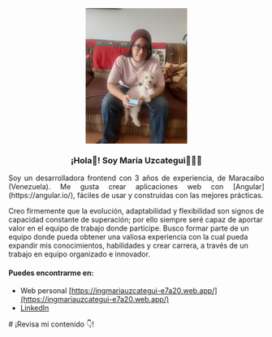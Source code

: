 <p align="center" width="300">
   <img align="center" width="200" src="https://github.com/Marigabi94/Marigabi94/blob/main/assets/photo_2021-12-29_16-31-40.jpg" />
   <h3 align="center">¡Hola👋! Soy María Uzcategui👩🏻‍💻</h3>
</p>


<p align="justify">
Soy un desarrolladora frontend con 3 años de experiencia, de Maracaibo (Venezuela). Me gusta crear aplicaciones web con [Angular](https://angular.io/), fáciles de usar y construidas con las mejores prácticas.

Creo firmemente que la evolución, adaptabilidad y flexibilidad son signos de capacidad constante de superación; por ello siempre seré capaz de aportar valor en el equipo de trabajo donde participe. Busco formar parte de un equipo donde pueda obtener una valiosa experiencia con la cual pueda expandir mis conocimientos, habilidades y crear carrera, a través de un trabajo en equipo organizado e innovador.
</p>

#### Puedes encontrarme en:
- Web personal [https://ingmariauzcategui-e7a20.web.app/](https://ingmariauzcategui-e7a20.web.app/)
- [LinkedIn](https://www.linkedin.com/in/IngMariaUzcategui)

<p aling="center" width="300">
# ¡Revisa mi contenido 👇!
</p>
